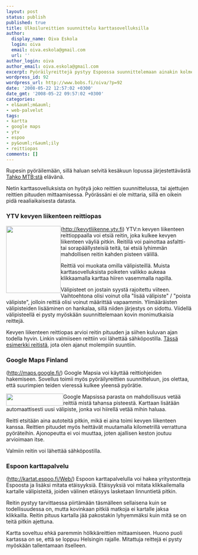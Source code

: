 ```yaml
---
layout: post
status: publish
published: true
title: Ulkoilureittien suunnittelu karttasovelluksilla
author:
  display_name: Oiva Eskola
  login: oiva
  email: oiva.eskola@gmail.com
  url: ''
author_login: oiva
author_email: oiva.eskola@gmail.com
excerpt: Pyöräilyreittejä pystyy Espoossa suunnittelemaan ainakin kolmella eri karttasovelluksella.
wordpress_id: 92
wordpress_url: http://www.bobs.fi/oiva/?p=92
date: '2008-05-22 12:57:02 +0300'
date_gmt: '2008-05-22 09:57:02 +0300'
categories:
- el&auml;m&auml;
- web-palvelut
tags:
- kartta
- google maps
- ytv
- espoo
- py&ouml;r&auml;ily
- reittiopas
comments: []
---
```

<p>Rupesin py&ouml;r&auml;ilem&auml;&auml;n, sill&auml; haluan selvit&auml; kes&auml;kuun lopussa j&auml;rjestett&auml;v&auml;st&auml; <a title="Tahko MTB rataprofiili" href="http://www.tahkomtb.fi/index?page=4">Tahko MTB:st&auml;</a> el&auml;v&auml;n&auml;.</p>
<p>Netin karttasovelluksista on hy&ouml;ty&auml; joko reittien suunnittelussa, tai ajettujen reittien pituuden mittaamisessa. Py&ouml;r&auml;ss&auml;ni ei ole mittaria, sill&auml; en oikein pid&auml; reaaliaikaisesta datasta.</p>
<h3>YTV kevyen liikenteen reittiopas</h3>
<p><img class="alignleft size-full wp-image-94" style="float: left;" title="YTV kevyen liikenteen reittiopas - menu" src="{{ site.baseurl }}/images/2008/05/menu1.png" alt="" width="148" height="182" />(<a href="http://kevytliikenne.ytv.fi">http://kevytliikenne.ytv.fi</a>) YTV:n kevyen liikenteen reittioppaalla voi etsi&auml; reitin, joka kulkee kevyen liikenteen v&auml;yli&auml; pitkin. Reitill&auml; voi painottaa asfaltti- tai sorap&auml;&auml;llysteisi&auml; teit&auml;, tai etsi&auml; lyhimm&auml;n mahdollisen reitin kahden pisteen v&auml;lill&auml;.</p>
<p>Reitti&auml; voi muokata omilla v&auml;lipisteill&auml;. Muista karttasovelluksista poiketen valikko aukeaa klikkaamalla karttaa hiiren vasemmalla napilla.</p>
<p>V&auml;lipisteet on jostain syyst&auml; rajoitettu viiteen. Vaihtoehtona olisi voinut olla "lis&auml;&auml; v&auml;lipiste" / "poista v&auml;lipiste", jolloin reitti&auml; olisi voinut m&auml;&auml;ritt&auml;&auml; vapaammin. Ylim&auml;&auml;r&auml;isten v&auml;lipisteiden lis&auml;&auml;minen on hankalaa, sill&auml; niiden j&auml;rjestys on sidottu. Viidell&auml; v&auml;lipisteell&auml; ei pysty my&ouml;sk&auml;&auml;n suunnittelemaan kovin monimutkaisia reittej&auml;.</p>
<p>Kevyen liikenteen reittiopas arvioi reitin pituuden ja siihen kuluvan ajan todella hyvin. Linkin valmiiseen reittiin voi l&auml;hett&auml;&auml; s&auml;hk&ouml;postilla. <a href="http://kevytliikenne.ytv.fi/#mapcenter(point*2542400*6677820)mapzoom(5)from(point*2546613*6675738)to(point*2546575*6675794)via((point*2543456*6674720)(point*2539250*6672488)(point*2535472*6677668)(point*2546788*6682431)(point*2547644*6680744))routingmethod(tarmac)background(map)">T&auml;ss&auml; esimerkki reitist&auml;</a>, jota olen ajanut molempiin suuntiin.<br />
<a id="more"></a><a id="more-92"></a></p>
<h3>Google Maps Finland</h3>
<p>(<a href="http://maps.google.fi/">http://maps.google.fi/</a>) Google Mapsia voi k&auml;ytt&auml;&auml; reittiohjeiden hakemiseen. Sovellus toimii my&ouml;s py&ouml;r&auml;ilyreittien suunnitteluun, jos olettaa, ett&auml; suurimpien teiden vieress&auml; kulkee yleens&auml; py&ouml;r&auml;tie.</p>
<p><img class="alignleft size-full wp-image-95" style="float: left;" title="Google Maps menu" src="{{ site.baseurl }}/images/2008/05/menu2.png" alt="" width="155" height="33" /> Google Mapsissa parasta on mahdollisuus vet&auml;&auml; reitti&auml; mist&auml; tahansa pisteest&auml;. Karttaan lis&auml;t&auml;&auml;n automaattisesti uusi v&auml;lipiste, jonka voi hiirell&auml; vet&auml;&auml; mihin haluaa.</p>
<p>Reitti etsit&auml;&auml;n aina autoteit&auml; pitkin, mik&auml; ei aina toimi kevyen liikenteen kanssa. Reittien pituudet my&ouml;s heitt&auml;v&auml;t muutamalla kilometrill&auml; verrattuna py&ouml;r&auml;teihin. Ajonopeutta ei voi muuttaa, joten ajallisen keston joutuu arvioimaan itse.</p>
<p>Valmiin reitin voi l&auml;hett&auml;&auml; s&auml;hk&ouml;postilla.</p>
<h3>Espoon karttapalvelu</h3>
<p>(<a href="http://kartat.espoo.fi/Web/">http://kartat.espoo.fi/Web/</a>) Espoon karttapalvelulla voi hakea yritystontteja Espoosta ja lis&auml;ksi mitata et&auml;isyyksi&auml;. Et&auml;isyyksi&auml; voi mitata klikkailemalla kartalle v&auml;lipisteit&auml;, joiden v&auml;linen et&auml;isyys lasketaan linnuntiet&auml; pitkin.</p>
<p>Reitin pystyy tarvittaessa piirt&auml;m&auml;&auml;n t&auml;sm&auml;lleen sellaisena kuin se todellisuudessa on, mutta kovinkaan pitki&auml; matkoja ei kartalle jaksa klikkailla. Reitin pituus kartalla j&auml;&auml; pakostakin lyhyemm&auml;ksi kuin mit&auml; se on teit&auml; pitkin ajettuna.</p>
<p>Kartta soveltuu ehk&auml; paremmin h&ouml;lkk&auml;reittien mittaamiseen. Huono puoli kartassa on se, ett&auml; se loppuu Helsingin rajalle. Mitattuja reittej&auml; ei pysty my&ouml;sk&auml;&auml;n tallentamaan itselleen.</p>
